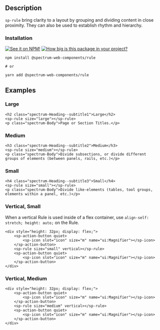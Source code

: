 ## Description

`sp-rule` bring clarity to a layout by grouping and dividing content in close proximity. They can also be used to establish rhythm and hierarchy.

### Installation

[![See it on NPM!](https://img.shields.io/npm/v/@spectrum-web-components/rule?style=for-the-badge)](https://www.npmjs.com/package/@spectrum-web-components/rule)
[![How big is this package in your project?](https://img.shields.io/bundlephobia/minzip/@spectrum-web-components/rule?style=for-the-badge)](https://bundlephobia.com/result?p=@spectrum-web-components/rule)

```
npm install @spectrum-web-components/rule

# or

yarn add @spectrum-web-components/rule
```

## Examples

### Large

```html-live
<h2 class="spectrum-Heading--subtitle1">Large</h2>
<sp-rule size="large"></sp-rule>
<p class="spectrum-Body">Page or Section Titles.</p>
```

### Medium

```html-live
<h3 class="spectrum-Heading--subtitle2">Medium</h3>
<sp-rule size="medium"></sp-rule>
<p class="spectrum-Body">Divide subsections, or divide different groups of elements (between panels, rails, etc.)</p>
```

### Small

```html-live
<h4 class="spectrum-Heading--subtitle3">Small</h4>
<sp-rule size="small"></sp-rule>
<p class="spectrum-Body">Divide like-elements (tables, tool groups, elements within a panel, etc.)</p>
```

### Vertical, Small

When a vertical Rule is used inside of a flex container, use `align-self: stretch; height: auto;` on the Rule.

```html-live
<div style="height: 32px; display: flex;">
    <sp-action-button quiet>
        <sp-icon slot="icon" size="m" name="ui:Magnifier"></sp-icon>
    </sp-action-button>
    <sp-rule size="small" vertical></sp-rule>
    <sp-action-button quiet>
        <sp-icon slot="icon" size="m" name="ui:Magnifier"></sp-icon>
    </sp-action-button>
</div>
```

### Vertical, Medium

```html-live
<div style="height: 32px; display: flex;">
    <sp-action-button quiet>
        <sp-icon slot="icon" size="m" name="ui:Magnifier"></sp-icon>
    </sp-action-button>
    <sp-rule size="medium" vertical></sp-rule>
    <sp-action-button quiet>
        <sp-icon slot="icon" size="m" name="ui:Magnifier"></sp-icon>
    </sp-action-button>
</div>
```
